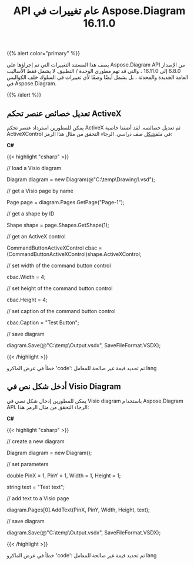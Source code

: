 ﻿---
title: API عام تغييرات في Aspose.Diagram 16.11.0
type: docs
weight: 20
url: /ar/net/public-api-changes-in-aspose-diagram-16-11-0/
---
{{% alert color="primary" %}} 

يصف هذا المستند التغييرات التي تم إجراؤها على Aspose.Diagram API من الإصدار 6.8.0 إلى 16.11.0 ، والتي قد تهم مطوري الوحدة / التطبيق. لا يشمل فقط الأساليب العامة الجديدة والمحدثة ، بل يشمل أيضًا وصفًا لأي تغييرات في السلوك خلف الكواليس في Aspose.Diagram.

{{% /alert %}} 
## **تعديل خصائص عنصر تحكم ActiveX**
 يمكن للمطورين استرداد عنصر تحكم ActiveX ثم تعديل خصائصه. لقد أضفنا خاصية ActiveXControl في ملف[شكل](http://www.aspose.com/api/net/diagram/aspose.diagram/shape) صف دراسي. الرجاء التحقق من مثال هذا الرمز:

**C#**

{{< highlight "csharp" >}}

 // load a Visio diagram

Diagram diagram = new Diagram(@"C:\temp\Drawing1.vsd");

// get a Visio page by name

Page page = diagram.Pages.GetPage("Page-1");

// get a shape by ID

Shape shape = page.Shapes.GetShape(1);

// get an ActiveX control

CommandButtonActiveXControl cbac = (CommandButtonActiveXControl)shape.ActiveXControl;

// set width of the command button control

cbac.Width = 4;

// set height of the command button control

cbac.Height = 4;

// set caption of the command button control

cbac.Caption = "Test Button";

// save diagram

diagram.Save(@"C:\temp\Output.vsdx", SaveFileFormat.VSDX);

{{< /highlight >}}

خطأ في عرض الماكرو 'code': تم تحديد قيمة غير صالحة للمعامل lang
## **أدخل شكل نص في Visio Diagram**
يمكن للمطورين إدخال شكل نصي في Visio diagram باستخدام Aspose.Diagram API. الرجاء التحقق من مثال الرمز هذا:

**C#**

{{< highlight "csharp" >}}

 // create a new diagram

Diagram diagram = new Diagram();

// set parameters

double PinX = 1, PinY = 1, Width = 1, Height = 1;

string text = "Test text";

// add text to a Visio page

diagram.Pages[0].AddText(PinX, PinY, Width, Height, text);

// save diagram 

diagram.Save(@"C:\temp\Output.vsdx", SaveFileFormat.VSDX);

{{< /highlight >}}

خطأ في عرض الماكرو 'code': تم تحديد قيمة غير صالحة للمعامل lang
